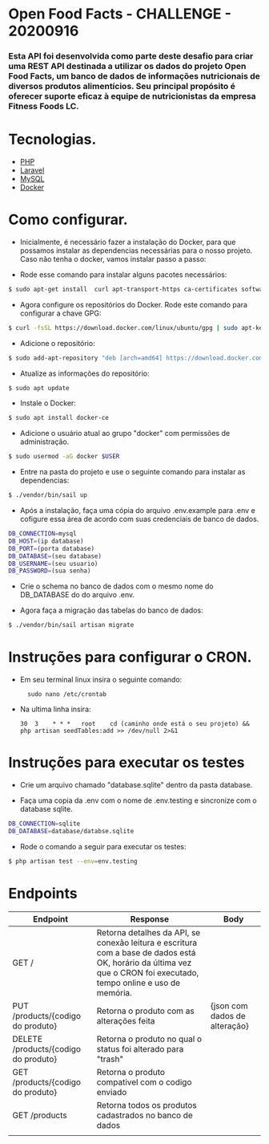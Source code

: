 # Open Food Facts - CHALLENGE - 20200916

### Esta API foi desenvolvida como parte deste desafio para criar uma REST API destinada a utilizar os dados do projeto Open Food Facts, um banco de dados de informações nutricionais de diversos produtos alimentícios. Seu principal propósito é oferecer suporte eficaz à equipe de nutricionistas da empresa Fitness Foods LC.

# Tecnologias. 

-   [PHP](https://www.php.net/docs.php)
-   [Laravel](https://laravel.com/)
-   [MySQL](https://dev.mysql.com/doc/)
-   [Docker](https://docs.docker.com/)

# Como configurar.
* Inicialmente, é necessário fazer a instalação do Docker, para que possamos instalar as dependencias necessárias para o nosso projeto. Caso não tenha o docker, vamos instalar passo a passo:

* Rode esse comando para instalar alguns pacotes necessários:

```sh
$ sudo apt-get install  curl apt-transport-https ca-certificates software-properties-common
```

* Agora configure os repositórios do Docker. Rode este comando para configurar a chave GPG:

```sh
$ curl -fsSL https://download.docker.com/linux/ubuntu/gpg | sudo apt-key add -
```

* Adicione o repositório:

```sh
$ sudo add-apt-repository "deb [arch=amd64] https://download.docker.com/linux/ubuntu $(lsb_release -cs) stable"
```

* Atualize as informações do repositório:

```sh
$ sudo apt update
```

* Instale o Docker: 

```sh
$ sudo apt install docker-ce
```

*  Adicione o usuário atual ao grupo "docker" com permissões de administração.

```sh
$ sudo usermod -aG docker $USER
```

* Entre na pasta do projeto e use o seguinte comando para instalar as dependencias:

```sh
$ ./vendor/bin/sail up
```

* Após a instalação, faça uma cópia do arquivo .env.example para .env e cofigure essa área de acordo com suas credenciais de banco de dados.

```sh
DB_CONNECTION=mysql
DB_HOST=(ip database)
DB_PORT=(porta database)
DB_DATABASE=(seu database)
DB_USERNAME=(seu usuario)
DB_PASSWORD=(sua senha)
```

* Crie o schema no banco de dados com o mesmo nome do DB_DATABASE do do arquivo .env.

* Agora faça a migração das tabelas do banco de dados:
```sh
$ ./vendor/bin/sail artisan migrate
```

# Instruções para configurar o CRON.

* Em seu terminal linux insira o seguinte comando:
  ```
    sudo nano /etc/crontab
  ```
  
* Na ultima linha insira:

    ```
    30  3    * * *   root    cd (caminho onde está o seu projeto) && php artisan seedTables:add >> /dev/null 2>&1
    ```

# Instruções para executar os testes

* Crie um arquivo chamado "database.sqlite" dentro da pasta database.

* Faça uma copia da .env com o nome de .env.testing e sincronize com o database sqlite.
  
```sh
DB_CONNECTION=sqlite
DB_DATABASE=database/databse.sqlite
```

* Rode o comando a seguir para executar os testes:

```sh
$ php artisan test --env=env.testing
```

# Endpoints

| Endpoint                             | Response                                                                                                                                                             | Body                               |
| ------------------------------------ | ------------------------------------------------------------------------------------------------------------------------------------------------------------------- | ------------------------------------------------ |
| GET /                                | Retorna detalhes da API, se conexão leitura e escritura com a base de dados está OK, horário da última vez que o CRON foi executado, tempo online e uso de memória. |                                                  |
| PUT /products/{codigo do produto}    | Retorna o produto com as alterações feita                                                                                                                           | {json com dados de alteração} |
| DELETE /products/{codigo do produto} | Retorna o produto no qual o status foi alterado para "trash"                                                                                                        |                                                  |
| GET /products/{codigo do produto}    | Retorna o produto compativel com o codigo enviado                                                                                                                   |                                                  |
| GET /products                        | Retorna todos os produtos cadastrados no banco de dados                                                                                                             |
|                                      |
